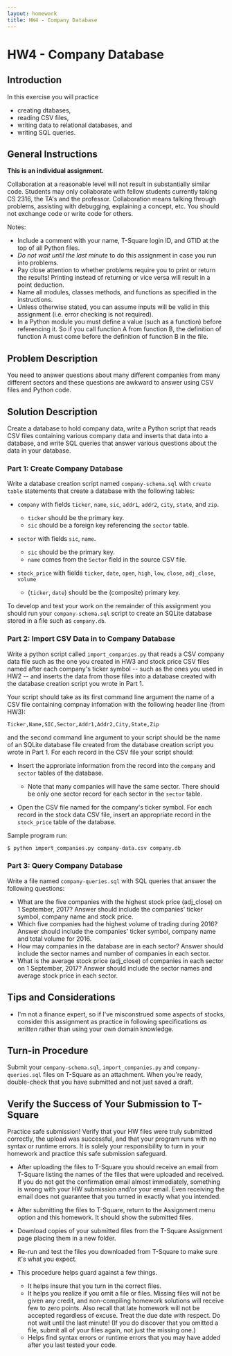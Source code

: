 ```yaml
---
layout: homework
title: HW4 - Company Database
---
```


# HW4 - Company Database

## Introduction

In this exercise you will practice

- creating dtabases,
- reading CSV files,
- writing data to relational databases, and
- writing SQL queries.

## General Instructions

**This is an individual assignment.**

Collaboration at a reasonable level will not result in substantially similar code. Students may only collaborate with fellow students currently taking CS 2316, the TA's and the professor. Collaboration means talking through problems, assisting with debugging, explaining a concept, etc. You should not exchange code or write code for others.

Notes:

- Include a comment with your name, T-Square login ID, and GTID at the top of all Python files.
- *Do not wait until the last minute* to do this assignment in case you run into problems.
- Pay close attention to whether problems require you to print or return the results! Printing instead of returning or vice versa will result in a point deduction.
- Name all modules, classes methods, and functions as specified in the instructions.
- Unless otherwise stated, you can assume inputs will be valid in this assignment (i.e. error checking is not required).
- In a Python module you must define a value (such as a function) before referencing it. So if you call function A from function B, the definition of function A must come before the definition of function B in the file.

## Problem Description

You need to answer questions about many different companies from many different sectors and these questions are awkward to answer using CSV files and Python code.

## Solution Description

Create a database to hold company data, write a Python script that reads CSV files containing various company data and inserts that data into a database, and write SQL queries that answer various questions about the data in your database.

### Part 1: Create Company Database

Write a database creation script named `company-schema.sql` with `create table` statements that create a database with the following tables:

- `company` with fields `ticker`, `name`, `sic`, `addr1`, `addr2`, `city`, `state`, and `zip`.
  - `ticker` should be the primary key.
  - `sic` should be a foreign key referencing the `sector` table.

- `sector` with fields `sic`, `name`.
  - `sic` should be the primary key.
  - `name` comes from the `Sector` field in the source CSV file.

- `stock_price` with fields `ticker`, `date`, `open`, `high`, `low`, `close`, `adj_close`, `volume`
  - (`ticker`, `date`) should be the (composite) primary key.

To develop and test your work on the remainder of this assignment you should run your `company-schema.sql` script to create an SQLite database stored in a file such as `company.db`.

### Part 2: Import CSV Data in to Company Database

Write a python script called `import_companies.py` that reads a CSV company data file such as the one you created in HW3 and stock price CSV files named after each company's ticker symbol -- such as the ones you used in HW2 -- and inserts the data from those files into a database created with the database creation script you wrote in Part 1.

Your script should take as its first command line argument the name of a CSV file containing compnay infomation with the following header line (from HW3):

  `Ticker,Name,SIC,Sector,Addr1,Addr2,City,State,Zip`

and the second command line argument to your script should be the name of an SQLite database file created from the database creation script you wrote in Part 1. For each record in the CSV file your script should:

- Insert the approriate information from the record into the `company` and `sector` tables of the database.
  - Note that many companies will have the same sector. There should be only one sector record for each sector in the `sector` table.

- Open the CSV file named for the company's ticker symbol. For each record in the stock data CSV file, insert an appropriate record in the `stock_price` table of the database.

Sample program run:

```sh
$ python import_companies.py company-data.csv company.db
```

### Part 3: Query Company Database

Write a file named `company-queries.sql` with SQL queries that answer the following questions:

- What are the five companies with the highest stock price (adj_close) on 1 September, 2017? Answer should include the companies' ticker symbol, company name and stock price.
- Which five companies had the highest volume of trading during 2016? Answer should include the companies' ticker symbol, company name and total volume for 2016.
- How may companies in the database are in each sector? Answer should include the sector names and number of companies in each sector.
- What is the average stock price (adj_close) of companies in each sector on 1 September, 2017? Answer should include the sector names and average stock price in each sector.

## Tips and Considerations

- I'm not a finance expert, so if I've misconstrued some aspects of stocks, consider this assignment as practice in following specifications *as written* rather than using your own domain knowledge.

## Turn-in Procedure

Submit your `company-schema.sql`, `import_companies.py` and `company-queries.sql` files on T-Square as an attachment.  When you're ready, double-check that you have submitted and not just saved a draft.

## Verify the Success of Your Submission to T-Square

Practice safe submission! Verify that your HW files were truly submitted correctly, the upload was successful, and that your program runs with no syntax or runtime errors. It is solely your responsibility to turn in your homework and practice this safe submission safeguard.

- After uploading the files to T-Square you should receive an email from T-Square listing the names of the files that were uploaded and received. If you do not get the confirmation email almost immediately, something is wrong with your HW submission and/or your email. Even receiving the email does not guarantee that you turned in exactly what you intended.
- After submitting the files to T-Square, return to the Assignment menu option and this homework. It should show the submitted files.
- Download copies of your submitted files from the T-Square Assignment page placing them in a new folder.
- Re-run and test the files you downloaded from T-Square to make sure it's what you expect.
- This procedure helps guard against a few things.

    - It helps insure that you turn in the correct files.
    - It helps you realize if you omit a file or files. Missing files will not be given any credit, and non-compiling homework solutions will receive few to zero points. Also recall that late homework will not be accepted regardless of excuse. Treat the due date with respect.  Do not wait until the last minute!
(If you do discover that you omitted a file, submit all of your files again, not just the missing one.)
    - Helps find syntax errors or runtime errors that you may have added after you last tested your code.
